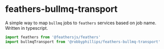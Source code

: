 # feathers-bullmq-transport

A simple way to map `bullmq` jobs to `feathers` services based on job name. Written in typescript.

```typescript
import feathers from '@feathersjs/feathers'
import bullmqTransport from '@robbyphillips/feathers-bullmq-transport'
```
